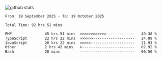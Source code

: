 
![github stats](https://github-readme-stats.vercel.app/api?username=realmahd1&show_icons=true&theme=codeSTACKr&hide_rank=true&count_private=true)

<!--START_SECTION:waka-->

```txt
From: 19 September 2025 - To: 19 October 2025

Total Time: 92 hrs 52 mins

PHP               45 hrs 51 mins  >>>>>>>>>>>>-------------   49.38 %
TypeScript        22 hrs 22 mins  >>>>>>-------------------   24.09 %
JavaScript        20 hrs 22 mins  >>>>>--------------------   21.93 %
Other             2 hrs 42 mins   >------------------------   02.92 %
Bash              28 mins         -------------------------   00.50 %
```

<!--END_SECTION:waka-->
